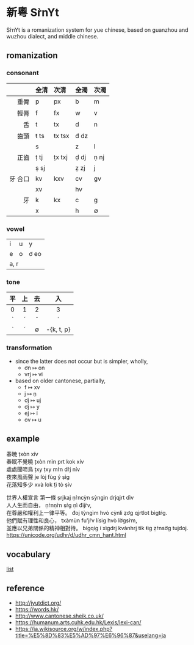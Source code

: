# 新粵 Sr̀nYt

Sr̀nYt is a romanization system for yue chinese, based on guanzhou and wuzhou dialect, and middle chinese.

## romanization

### consonant

|         | 全清 | 次清    | 全濁 | 次濁 |
| ------: | :--- | :------ | :--- | :--- |
|    重脣 | p    | px      | b    | m    |
|    輕脣 | f    | fx      | w    | v    |
|      舌 | t    | tx      | d    | n    |
|    齒頭 | ŧ ts | ŧx  tsx | đ dz |      |
|         | s    |         | z    | l    |
|    正齒 | ṭ tj | ṭx txj  | ḍ dj | ṇ nj |
|         | ṣ sj |         | ẓ zj | j    |
| 牙 合口 | kv   | kxv     | cv   | gv   |
|         | xv   |         | hv   |      |
|      牙 | k    | kx      | c    | g    |
|         | x    |         | h    | ∅    |

### vowel

<table>
  <tr>
    <td>i</td>
    <td>u</td>
    <td>y</td>
  </tr>
  <tr>
    <td>e</td>
    <td>o</td>
    <td>ơ eo</td>
  </tr>
  <tr>
    <td colspan=3>a, r</td>
  </tr>
</table>

### tone
|  平   |  上   |  去   |     入     |
| :---: | :---: | :---: | :--------: |
|   0   |   1   |   2   |     3      |
|   ˋ   |   ˊ   |   ˉ   |     ˈ      |
|   ˋ   |   ˊ   |   ∅   | -{k, t, p} |

### transformation

- since the latter does not occur but is simpler, wholly,
  - ơn ↦ on
  - vrj ↦ vi
- based on older cantonese, partially,
  - f ↦ xv
  - j ↦ ṇ
  - ơj ↦ uj
  - ơj ↦ y
  - ej ↦ i
  - ov ↦ u

## example

春暁 ṭxòn xív
<br>春眠不覺曉 ṭxòn mìn prt kok xív
<br>處處聞啼鳥 ṭxy ṭxy mr̀n dr̀j nív
<br>夜來風雨聲 je lòj fùg ý ṣìg
<br>花落知多少 xvà lok ṭì tò ṣív

世界人權宣言 第一條 ṣrjkaj ṇr̀ncỳn sỳngìn drjqjrt dìv
<br>人人生而自由， ṇr̀nṇr̀n ṣr̀g ṇì đijr̀v,
<br>在尊嚴和權利上一律平等。 đoj ŧỳngìm hvò cỳnli ẓơg qjrtlot bìgtŕg.
<br>他們賦有理性和良心， txàmùn fu'jŕv lísig hvò lờgsr̀m,
<br>並應以兄弟關係的精神相對待。 bigqig í xìgdrj kvànhrj tik ŧìg ẓr̀nsờg tujdoj.
<br>https://unicode.org/udhr/d/udhr_cmn_hant.html

## vocabulary
[list](./vocabulary.tsv)

## reference

- http://jyutdict.org/
- https://words.hk/
- http://www.cantonese.sheik.co.uk/
- https://humanum.arts.cuhk.edu.hk/Lexis/lexi-can/
- https://ja.wikisource.org/w/index.php?title=%E5%8D%83%E5%AD%97%E6%96%87&uselang=ja